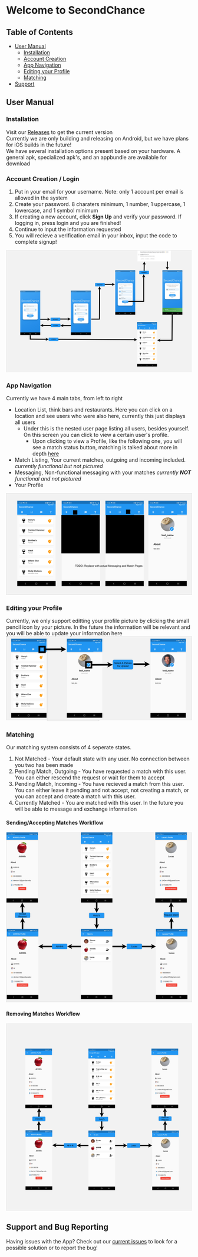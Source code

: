# Welcome to SecondChance

## Table of Contents
* [User Manual](#manual)
   * [Installation](#installation)
   * [Account Creation](#account_creation)
   * [App Navigation](#app_navigation)
   * [Editing your Profile](#editting_profile)
   * [Matching](#matching)
* [Support](#support)

## User Manual <a name="manual"></a>

### Installation <a name="installation"></a>
Visit our [Releases](https://github.com/OSS-Second-Chance/SecondChance_Org/releases/) to get the current version     
Currently we are only building and releasing on Android, but we have plans for iOS builds in the future!     
We have several installation options present based on your hardware.  A general apk, specialized apk's, and an appbundle are available for download

### Account Creation / Login <a name="account_creation"></a>
1. Put in your email for your username. Note: only 1 account per email is allowed in the system
2. Create your password.  8 charaters minimum, 1 number, 1 uppercase, 1 lowercase, and 1 symbol minimum   
3. If creating a new account, click **Sign Up** and verify your password.  If logging in, press login and you are finished!   
4. Continue to input the information requested   
5. You will recieve a verification email in your inbox, input the code to complete signup!         
<img src="assets/images/wireframe_login.jpg" alt="Login Wireframe Image">

### App Navigation <a name="app_navigation"></a>    
Currently we have 4 main tabs, from left to right    
* Location List, think bars and restaurants.  Here you can click on a location and see users who were also here, currently this just displays all users   
  * Under this is the nested user page listing all users, besides yourself.  On this screen you can click to view a certain user's profile.    
    * Upon clicking to view a Profile, like the following one, you will see a match status button, matching is talked about more in depth [here](#matching)    
* Match Listing, Your current matches, outgoing and incoming included.  _currently functional but not pictured_
* Messaging, Non-functional messaging with your matches _currently **NOT** functional and not pictured_    
* Your Profile      
<img src="assets/images/wireframe_navigation.jpg" alt="Navigation Image">

### Editing your Profile <a name="editting_profile"></a>    
Currently, we only support editting your profile picture by clicking the small pencil icon by your picture.  In the future the information will be relevant and you will be able to update your information here    
<img src="assets/images/wireframe_profile_picture.jpg" alt="Profile Image">

### Matching <a name="matching"></a>
Our matching system consists of 4 seperate states.
1. Not Matched - Your default state with any user.  No connection between you two has been made    
2. Pending Match, Outgoing - You have requested a match with this user.  You can either rescend the request or wait for them to accept    
3. Pending Match, Incoming - You have recieved a match from this user.  You can either leave it pending and not accept, not creating a match, or you can accept and create a match with this user.    
4. Currently Matched - You are matched with this user.  In the future you will be able to message and exchange information    

#### Sending/Accepting Matches Workflow 
<img src="assets/images/wireframe_match_sending.jpg" alt="Match Image 1">

#### Removing Matches Workflow
<img src="assets/images/wireframe_match_removing.jpg" alt="Match Image 2">

## Support and Bug Reporting <a name="support"></a>

Having issues with the App?  Check out our [current issues](https://github.com/OSS-Second-Chance/SecondChance_Org/issues) to look for a possible solution or to report the bug!

